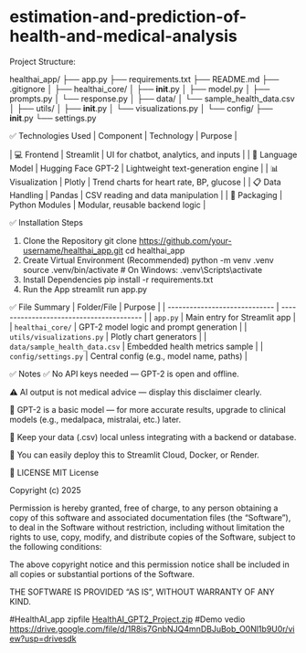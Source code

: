# estimation-and-prediction-of-health-and-medical-analysis

Project Structure:

healthai_app/
├── app.py
├── requirements.txt
├── README.md
├── .gitignore
│
├── healthai_core/
│   ├── __init__.py
│   ├── model.py
│   ├── prompts.py
│   └── response.py
│
├── data/
│   └── sample_health_data.csv
│
├── utils/
│   ├── __init__.py
│   └── visualizations.py
│
└── config/
    ├── __init__.py
    └── settings.py

✅ Technologies Used
| Component         | Technology         | Purpose                                  |

| 💻 Frontend       | Streamlit          | UI for chatbot, analytics, and inputs    |
| 🧠 Language Model | Hugging Face GPT-2 | Lightweight text-generation engine       |
| 📊 Visualization  | Plotly             | Trend charts for heart rate, BP, glucose |
| 📋 Data Handling  | Pandas             | CSV reading and data manipulation        |
| 🔧 Packaging      | Python Modules     | Modular, reusable backend logic          |

✅ Installation Steps
1. Clone the Repository
git clone https://github.com/your-username/healthai_app.git
cd healthai_app
2. Create Virtual Environment (Recommended)
python -m venv .venv
source .venv/bin/activate   # On Windows: .venv\Scripts\activate
3. Install Dependencies
pip install -r requirements.txt
4. Run the App
streamlit run app.py

✅ File Summary
| Folder/File                   | Purpose                                  |
| ----------------------------- | ---------------------------------------- |
| `app.py`                      | Main entry for Streamlit app             |
| `healthai_core/`              | GPT-2 model logic and prompt generation  |
| `utils/visualizations.py`     | Plotly chart generators                  |
| `data/sample_health_data.csv` | Embedded health metrics sample           |
| `config/settings.py`          | Central config (e.g., model name, paths) |

✅ Notes
✅ No API keys needed — GPT-2 is open and offline.

⚠️ AI output is not medical advice — display this disclaimer clearly.

🧠 GPT-2 is a basic model — for more accurate results, upgrade to clinical models (e.g., medalpaca, mistralai, etc.) later.

📁 Keep your data (.csv) local unless integrating with a backend or database.

🚀 You can easily deploy this to Streamlit Cloud, Docker, or Render.

📄 LICENSE
MIT License

Copyright (c) 2025 

Permission is hereby granted, free of charge, to any person obtaining a copy of this software and associated documentation files (the “Software”), to deal in the Software without restriction, including without limitation the rights to use, copy, modify, and distribute copies of the Software, subject to the following conditions:

The above copyright notice and this permission notice shall be included in all copies or substantial portions of the Software.

THE SOFTWARE IS PROVIDED “AS IS”, WITHOUT WARRANTY OF ANY KIND.

#HealthAI_app zipfile 
[HealthAI_GPT2_Project.zip](https://github.com/user-attachments/files/20981184/HealthAI_GPT2_Project.zip)
#Demo vedio
https://drive.google.com/file/d/1R8is7GnbNJQ4mnDBJuBob_O0Nl1b9U0r/view?usp=drivesdk

